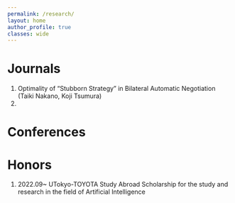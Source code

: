 ```yaml
---
permalink: /research/
layout: home
author_profile: true
classes: wide
---
```


# Journals

1. Optimality of “Stubborn Strategy” in Bilateral Automatic Negotiation (Taiki Nakano, Koji Tsumura)
2. 

# Conferences

# Honors
1. 2022.09~ UTokyo-TOYOTA Study Abroad Scholarship for the study and research in the field of Artificial Intelligence